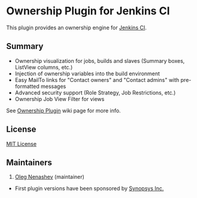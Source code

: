 Ownership Plugin for Jenkins CI
================

This plugin provides an ownership engine for [Jenkins CI][3]. 

Summary
-------
* Ownership visualization for jobs, builds and slaves (Summary boxes, ListView columns, etc.)
* Injection of ownership variables into the build environment
* Easy MailTo links for "Contact owners" and "Contact admins" with pre-formatted messages
* Advanced security support (Role Strategy, Job Restrictions, etc.)
* Ownership Job View Filter for views

See [Ownership Plugin][4] wiki page for more info.

License
--------
[MIT License][1]

Maintainers
--------
1. [Oleg Nenashev][2] (maintainer)
 * First plugin versions have been sponsored by [Synopsys Inc.][5] 

[1]: http://www.opensource.org/licenses/mit-license.php
[2]: https://github.com/oleg-nenashev
[3]: https://jenkins-ci.org/
[4]: https://wiki.jenkins-ci.org/display/JENKINS/Ownership+Plugin
[5]: http://www.synopsys.com

